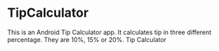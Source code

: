 TipCalculator
=============
This is an Android Tip Calculator app. It calculates tip in three different percentage. They are 10%, 15% or 20%.
Tip Calculator

